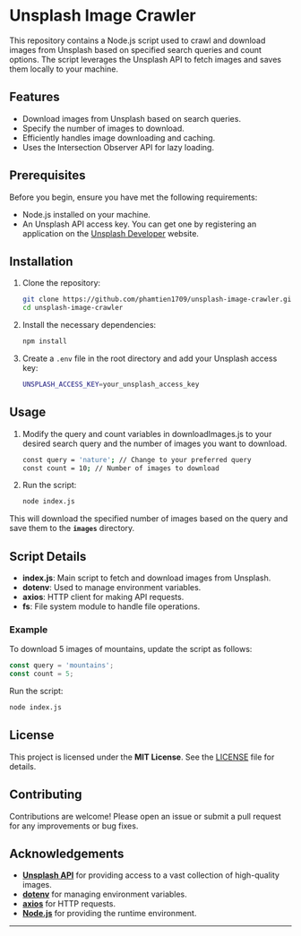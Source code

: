 # Unsplash Image Crawler

This repository contains a Node.js script used to crawl and download images from Unsplash based on specified search queries and count options. The script leverages the Unsplash API to fetch images and saves them locally to your machine.

## Features

- Download images from Unsplash based on search queries.
- Specify the number of images to download.
- Efficiently handles image downloading and caching.
- Uses the Intersection Observer API for lazy loading.

## Prerequisites

Before you begin, ensure you have met the following requirements:

- Node.js installed on your machine.
- An Unsplash API access key. You can get one by registering an application on the [Unsplash Developer](https://unsplash.com/developers) website.

## Installation

1. Clone the repository:

   ```bash
   git clone https://github.com/phamtien1709/unsplash-image-crawler.git
   cd unsplash-image-crawler

2. Install the necessary dependencies:

   ```bash
   npm install

3. Create a `.env` file in the root directory and add your Unsplash access key:

   ```bash
   UNSPLASH_ACCESS_KEY=your_unsplash_access_key

## Usage

1. Modify the query and count variables in downloadImages.js to your desired search query and the number of images you want to download.

   ```bash
   const query = 'nature'; // Change to your preferred query
   const count = 10; // Number of images to download

2. Run the script:

    ```bash
    node index.js

This will download the specified number of images based on the query and save them to the **`images`** directory.

## Script Details

- **index.js**: Main script to fetch and download images from Unsplash.
- **dotenv**: Used to manage environment variables.
- **axios**: HTTP client for making API requests.
- **fs**: File system module to handle file operations.

### **Example**

To download 5 images of mountains, update the script as follows:

```javascript
const query = 'mountains';
const count = 5;
```

Run the script:

```bash
node index.js
```

## **License**

This project is licensed under the **MIT License**. See the [LICENSE](LICENSE) file for details.

## **Contributing**

Contributions are welcome! Please open an issue or submit a pull request for any improvements or bug fixes.

## **Acknowledgements**

- [**Unsplash API**](https://unsplash.com/developers) for providing access to a vast collection of high-quality images.
- [**dotenv**](https://www.npmjs.com/package/dotenv) for managing environment variables.
- [**axios**](https://www.npmjs.com/package/axios) for HTTP requests.
- [**Node.js**](https://nodejs.org/) for providing the runtime environment.

---

